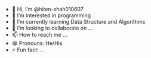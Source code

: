 - 👋 Hi, I’m @hiten-shah010607
- 👀 I’m interested in programming  
- 🌱 I’m currently learning Data Structure and Algorithms
- 💞️ I’m looking to collaborate on ...
- 📫 How to reach me ...
- 😄 Pronouns: He/His
- ⚡ Fun fact: ...

<!---
hiten-shah010607/hiten-shah010607 is a ✨ special ✨ repository because its `README.md` (this file) appears on your GitHub profile.
You can click the Preview link to take a look at your changes.
--->
